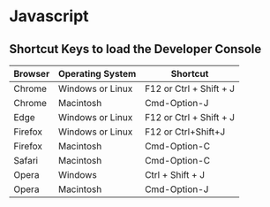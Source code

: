 # Javascript

## Shortcut Keys to load the Developer Console

Browser | Operating System | Shortcut
------- | ---------------- | --------
Chrome | Windows or Linux | F12 or Ctrl + Shift + J
Chrome | Macintosh | Cmd-Option-J
Edge | Windows or Linux | F12 or Ctrl + Shift + J
Firefox | Windows or Linux | F12 or Ctrl+Shift+J
Firefox | Macintosh | Cmd-Option-C
Safari | Macintosh | Cmd-Option-C
Opera | Windows | Ctrl + Shift + J
Opera | Macintosh | Cmd-Option-J
